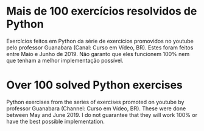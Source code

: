 <h1>Mais de 100 exercícios resolvidos de Python</h1>

Exercícios feitos em Python da série de exercícios promovidos no youtube pelo professor Guanabara (Canal: Curso em Vídeo, BR). Estes foram feitos entre Maio e Junho de 2019. Não garanto que eles funcionem 100% nem que tenham a melhor implementação possível.

<h1>Over 100 solved Python exercises</h1>

Python exercises from the series of exercises promoted on youtube by professor Guanabara (Channel: Curso em Vídeo, BR). These were done between May and June 2019. I do not guarantee that they will work 100% or have the best possible implementation.